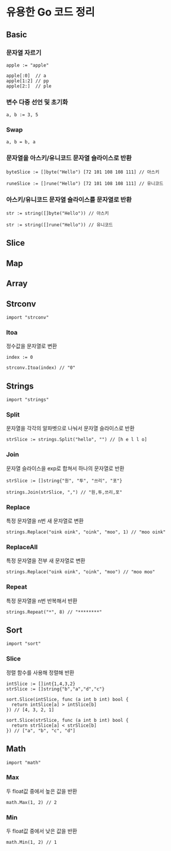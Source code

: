 # 유용한 Go 코드 정리

## Basic

### 문자열 자르기

```
apple := "apple"

apple[:0]  // a
apple[1:2] // pp
apple[2:]  // ple
```

### 변수 다중 선언 및 초기화

```
a, b := 3, 5
```

### Swap

```
a, b = b, a
```

### 문자열을 아스키/유니코드 문자열 슬라이스로 반환

```
byteSlice := []byte("Hello") [72 101 108 108 111] // 아스키

runeSlice := []rune("Hello") [72 101 108 108 111] // 유니코드
```

### 아스키/유니코드 문자열 슬라이스를 문자열로 반환

```
str := string([]byte("Hello")) // 아스키

str := string([]rune("Hello")) // 유니코드
```

## Slice

## Map

## Array

## Strconv

```
import "strconv"
```

### Itoa

정수값을 문자열로 변환

```
index := 0

strconv.Itoa(index) // "0"
```

## Strings

```
import "strings"
```

### Split

문자열을 각각의 알파벳으로 나눠서 문자열 슬라이스로 반환

```
strSlice := strings.Split("hello", "") // [h e l l o]
```

### Join

문자열 슬라이스을 exp로 합쳐서 하나의 문자열로 반환

```
strSlice := []string{"원", "투", "쓰리", "포"}

strings.Join(strSlice, ",") // "원,투,쓰리,포"
```

### Replace

특정 문자열을 n번 새 문자열로 변환

```
strings.Replace("oink oink", "oink", "moo", 1) // "moo oink"
```

### ReplaceAll

특정 문자열을 전부 새 문자열로 변환

```
strings.Replace("oink oink", "oink", "moo") // "moo moo"
```

### Repeat

특정 문자열을 n번 반복해서 반환

```
strings.Repeat("*", 8) // "********"
```

## Sort

```
import "sort"
```

### Slice

정렬 함수를 사용해 정렬해 반환

```
intSlice := []int{1,4,3,2}
strSlice := []string{"b","a","d","c"}

sort.Slice(intSlice, func (a int b int) bool {
  return intSlice[a] > intSlice[b]
}) // [4, 3, 2, 1]

sort.Slice(strSlice, func (a int b int) bool {
  return strSlice[a] < strSlice[b]
}) // ["a", "b", "c", "d"]
```

## Math

```
import "math"
```

### Max

두 float값 중에서 높은 값을 반환

```
math.Max(1, 2) // 2
```

### Min

두 float값 중에서 낮은 값을 반환

```
math.Min(1, 2) // 1
```
